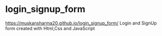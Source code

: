 # login_signup_form
https://muskansharma20.github.io/login_signup_form/
Login and SignUp form created with Html,Css and JavaScript
